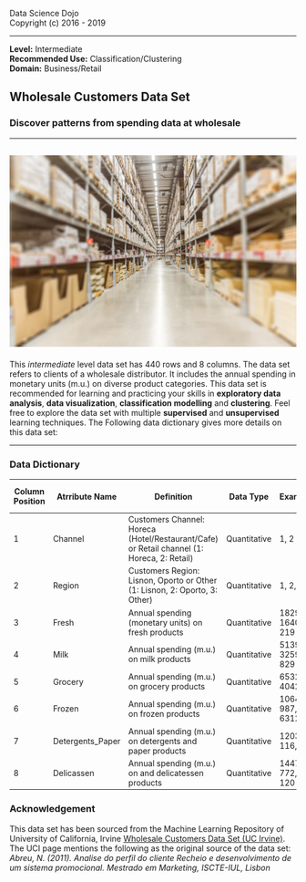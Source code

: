 Data Science Dojo <br/>
Copyright (c) 2016 - 2019

---

**Level:** Intermediate <br/>
**Recommended Use:** Classification/Clustering <br/>
**Domain:** Business/Retail<br/> 

## Wholesale Customers Data Set 

### Discover patterns from spending data at wholesale 


---
![](349.jpg)
---

This *intermediate* level data set has 440 rows and 8 columns. 
The data set refers to clients of a wholesale distributor. It includes the annual spending in monetary units (m.u.) on diverse product categories.
This data set is recommended for learning and practicing your skills in **exploratory data analysis**, **data visualization**, **classification modelling** and **clustering**. 
Feel free to explore the data set with multiple **supervised** and **unsupervised** learning techniques. The Following data dictionary gives more details on this data set:

---

### Data Dictionary 

| Column   Position 	| Atrribute Name   	| Definition                                                                                     	| Data Type    	| Example            	| % Null Ratios 	|
|-------------------	|------------------	|------------------------------------------------------------------------------------------------	|--------------	|--------------------	|---------------	|
| 1                 	| Channel          	| Customers   Channel: Horeca (Hotel/Restaurant/Cafe) or Retail channel (1: Horeca, 2:   Retail) 	| Quantitative 	| 1, 2               	| 0             	|
| 2                 	| Region           	| Customers   Region: Lisnon, Oporto or Other (1: Lisnon, 2: Oporto, 3: Other)                   	| Quantitative 	| 1, 2, 3            	| 0             	|
| 3                 	| Fresh            	| Annual spending (monetary units) on fresh   products                                           	| Quantitative 	| 18291, 1640,   219 	| 0             	|
| 4                 	| Milk             	| Annual   spending (m.u.) on milk products                                                      	| Quantitative 	| 5139, 3259,   829  	| 0             	|
| 5                 	| Grocery          	| Annual   spending (m.u.) on grocery products                                                   	| Quantitative 	| 6532, 4042, 3      	| 0             	|
| 6                 	| Frozen           	| Annual   spending (m.u.) on frozen products                                                    	| Quantitative 	| 10643, 987, 6312   	| 0             	|
| 7                 	| Detergents_Paper 	| Annual   spending (m.u.) on detergents and paper products                                      	| Quantitative 	| 12034, 116, 3      	| 0             	|
| 8                 	| Delicassen       	| Annual   spending (m.u.) on and delicatessen products                                          	| Quantitative 	| 14472, 772, 120    	| 0             	|



### Acknowledgement


This data set has been sourced from the Machine Learning Repository of University of California, Irvine [Wholesale Customers Data Set (UC Irvine)](https://archive.ics.uci.edu/ml/datasets/Wholesale+customers).<br/> 
The UCI page mentions the following as the original source of the data set:<br/> 
*Abreu, N. (2011). Analise do perfil do cliente Recheio e desenvolvimento de um sistema promocional. Mestrado em Marketing, ISCTE-IUL, Lisbon*  